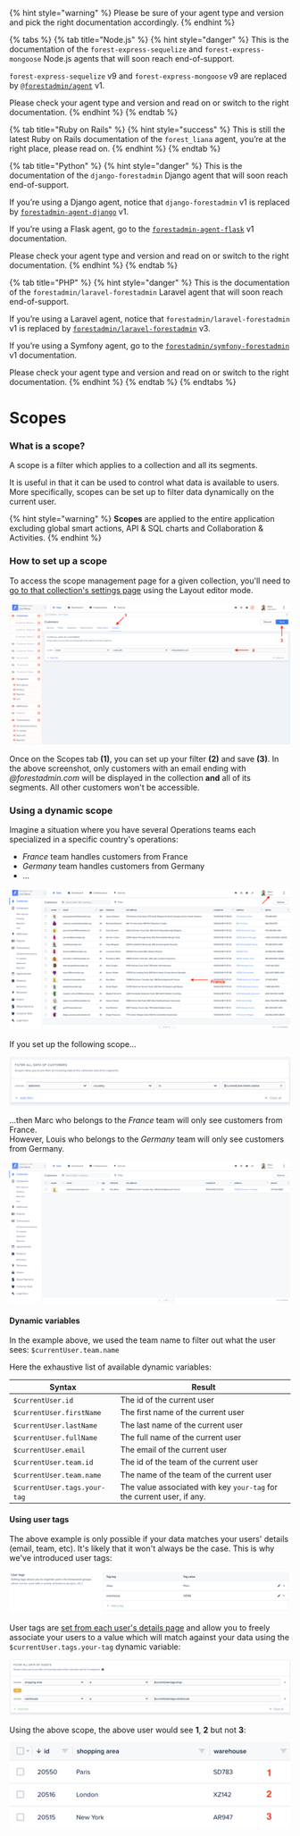 {% hint style="warning" %}
Please be sure of your agent type and version and pick the right documentation accordingly.
{% endhint %}

{% tabs %}
{% tab title="Node.js" %}
{% hint style="danger" %}
This is the documentation of the `forest-express-sequelize` and `forest-express-mongoose` Node.js agents that will soon reach end-of-support.

`forest-express-sequelize` v9 and `forest-express-mongoose` v9 are replaced by [`@forestadmin/agent`](https://docs.forestadmin.com/developer-guide-agents-nodejs/) v1.

Please check your agent type and version and read on or switch to the right documentation.
{% endhint %}
{% endtab %}

{% tab title="Ruby on Rails" %}
{% hint style="success" %}
This is still the latest Ruby on Rails documentation of the `forest_liana` agent, you’re at the right place, please read on.
{% endhint %}
{% endtab %}

{% tab title="Python" %}
{% hint style="danger" %}
This is the documentation of the `django-forestadmin` Django agent that will soon reach end-of-support.

If you’re using a Django agent, notice that `django-forestadmin` v1 is replaced by [`forestadmin-agent-django`](https://docs.forestadmin.com/developer-guide-agents-python) v1.

If you’re using a Flask agent, go to the [`forestadmin-agent-flask`](https://docs.forestadmin.com/developer-guide-agents-python) v1 documentation.

Please check your agent type and version and read on or switch to the right documentation.
{% endhint %}
{% endtab %}

{% tab title="PHP" %}
{% hint style="danger" %}
This is the documentation of the `forestadmin/laravel-forestadmin` Laravel agent that will soon reach end-of-support.

If you’re using a Laravel agent, notice that `forestadmin/laravel-forestadmin` v1 is replaced by [`forestadmin/laravel-forestadmin`](https://docs.forestadmin.com/developer-guide-agents-php) v3.

If you’re using a Symfony agent, go to the [`forestadmin/symfony-forestadmin`](https://docs.forestadmin.com/developer-guide-agents-php) v1 documentation.

Please check your agent type and version and read on or switch to the right documentation.
{% endhint %}
{% endtab %}
{% endtabs %}

# Scopes

### What is a scope?

A scope is a filter which applies to a collection and all its segments.&#x20;

It is useful in that it can be used to control what data is available to users. More specifically, scopes can be set up to filter data dynamically on the current user.

{% hint style="warning" %}
**Scopes** are applied to the entire application excluding global smart actions, API & SQL charts and Collaboration & Activities.
{% endhint %}

### How to set up a scope

To access the scope management page for a given collection, you'll need to [go to that collection's settings page](https://docs.forestadmin.com/user-guide/collections/scopes) using the Layout editor mode.&#x20;

![](<../../.gitbook/assets/screenshot 2019-08-13 at 11.54.36.png>)

Once on the Scopes tab **(1)**, you can set up your filter **(2)** and save **(3)**. In the above screenshot, only customers with an email ending with _@forestadmin.com_ will be displayed in the collection **and** all of its segments. All other customers won't be accessible.

### Using a dynamic scope

Imagine a situation where you have several Operations teams each specialized in a specific country's operations:

- _France_ team handles customers from France
- _Germany_ team handles customers from Germany
- ...

![](<../../.gitbook/assets/screenshot 2019-08-21 at 10.34.44.png>)

If you set up the following scope...

![](<../../.gitbook/assets/image (294).png>)

...then Marc who belongs to the _France_ team will only see customers from France.\
However, Louis who belongs to the _Germany_ team will only see customers from Germany.

![After the scope has been set up](<../../.gitbook/assets/image (295).png>)

#### Dynamic variables

In the example above, we used the team name to filter out what the user sees: `$currentUser.team.name`

Here the exhaustive list of available dynamic variables:

| Syntax                       | Result                                                                 |
| ---------------------------- | ---------------------------------------------------------------------- |
| `$currentUser.id`            | The id of the current user                                             |
| `$currentUser.firstName`     | The first name of the current user                                     |
| `$currentUser.lastName`      | The last name of the current user                                      |
| `$currentUser.fullName`      | The full name of the current user                                      |
| `$currentUser.email`         | The email of the current user                                          |
| `$currentUser.team.id`       | The id of the team of the current user                                 |
| `$currentUser.team.name`     | The name of the team of the current user                               |
| `$currentUser.tags.your-tag` | The value associated with key `your-tag` for the current user, if any. |

#### Using user tags

The above example is only possible if your data matches your users' details (email, team, etc). It's likely that it won't always be the case. This is why we've introduced user tags:

![](<../../.gitbook/assets/image (357).png>)

User tags are [set from each user's details page](https://docs.forestadmin.com/user-guide/project-settings/teams-and-users/add-and-manage-users) and allow you to freely associate your users to a value which will match against your data using the `$currentUser.tags.your-tag` dynamic variable:

![](<../../.gitbook/assets/image (358).png>)

Using the above scope, the above user would see **1**, **2** but not **3**:

![](<../../.gitbook/assets/screenshot 2020-04-15 at 18.58.32.png>)
